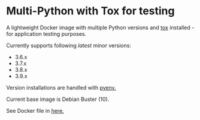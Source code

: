 # Multi-Python with Tox for testing

A lightweight Docker image with multiple Python versions and [tox](https://tox.readthedocs.io/en/latest/) installed - for application testing purposes.

Currently supports following *latest* minor versions:

  * 3.6.x
  * 3.7.x
  * 3.8.x
  * 3.9.x

Version installations are handled with [pyenv.](https://github.com/pyenv/pyenv)

Current base image is Debian Buster (10).

See Docker file in [here.](Dockerfile)